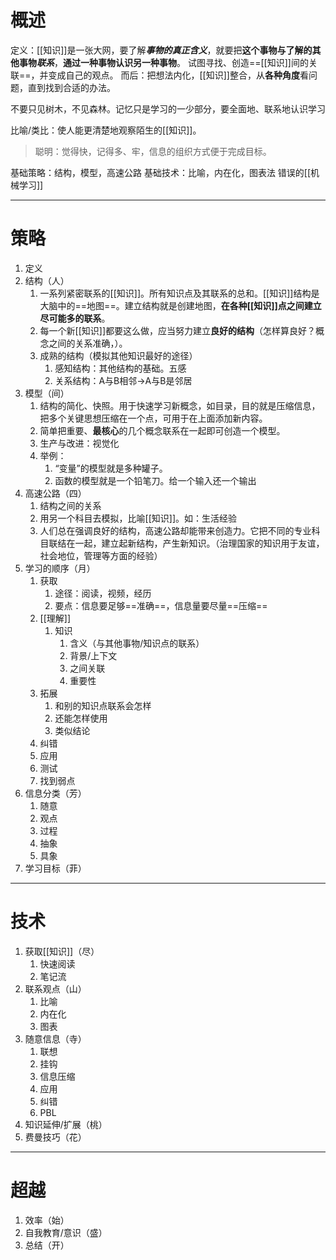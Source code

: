 # 概述
定义：[[知识]]是一张大网，要了解***事物的真正含义***，就要把**这个事物与了解的其他事物*联系***，**通过一种事物认识另一种事物**。
试图寻找、创造==[[知识]]间的关联==，并变成自己的观点。
而后：把想法内化，[[知识]]整合，从**各种角度**看问题，直到找到合适的办法。

不要只见树木，不见森林。记忆只是学习的一少部分，要全面地、联系地认识学习

比喻/类比：使人能更清楚地观察陌生的[[知识]]。

>聪明：觉得快，记得多、牢，信息的组织方式便于完成目标。

基础策略：结构，模型，高速公路
基础技术：比喻，内在化，图表法
错误的[[机械学习]]


- - -
# 策略
1. 定义
2. 结构（人）
	1. 一系列紧密联系的[[知识]]。所有知识点及其联系的总和。[[知识]]结构是大脑中的==地图==。建立结构就是创建地图，**在各种[[知识]]点之间建立尽可能多的联系**。
	2. 每一个新[[知识]]都要这么做，应当努力建立**良好的结构**（怎样算良好？概念之间的关系准确，）。
	3. 成熟的结构（模拟其他知识最好的途径）
		1. 感知结构：其他结构的基础。五感
		2. 关系结构：A与B相邻→A与B是邻居
3. 模型（间）
	1. 结构的简化、快照。用于快速学习新概念，如目录，目的就是压缩信息，把多个关键思想压缩在一个点，可用于在上面添加新内容。
	2. 简单把重要、**最核心**的几个概念联系在一起即可创造一个模型。
	3. 生产与改进：视觉化
	4. 举例：
		1. “变量”的模型就是多种罐子。
		2. 函数的模型就是一个铅笔刀。给一个输入还一个输出
4. 高速公路（四）
	1. 结构之间的关系
	2. 用另一个科目去模拟，比喻[[知识]]。如：生活经验
	3. 人们总在强调良好的结构，高速公路却能带来创造力。它把不同的专业科目联结在一起，建立起新结构，产生新知识。（治理国家的知识用于友谊，社会地位，管理等方面的经验）
5. 学习的顺序（月）
	1. 获取
		1. 途径：阅读，视频，经历
		2. 要点：信息要足够==准确==，信息量要尽量==压缩==
	2. [[理解]]
		1. 知识
			1. 含义（与其他事物/知识点的联系）
			2. 背景/上下文
			3. 之间关联
			4. 重要性
	3. 拓展
		1. 和别的知识点联系会怎样
		2. 还能怎样使用
		3. 类似结论
	4. 纠错
	5. 应用
	6. 测试
	7. 找到弱点
6. 信息分类（芳）
	1. 随意
	2. 观点
	3. 过程
	4. 抽象
	5. 具象
7. 学习目标（菲）

- - -
# 技术
1. 获取[[知识]]（尽）
	1. 快速阅读
	2. 笔记流
2. 联系观点（山）
	1. 比喻
	2. 内在化
	3. 图表
3. 随意信息（寺）
	1. 联想
	2. 挂钩
	3. 信息压缩
	4. 应用
	5. 纠错
	6. PBL
4. 知识延伸/扩展（桃）
5. 费曼技巧（花）

- - -
# 超越
1. 效率（始）
2. 自我教育/意识（盛）
3. 总结（开）

